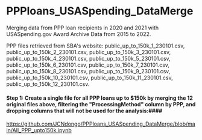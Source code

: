 # PPPloans_USASpending_DataMerge
Merging data from PPP loan recipients in 2020 and 2021 with USASpending.gov Award Archive Data from 2015 to 2022. 

PPP files retrieved from SBA's website:
public_up_to_150k_1_230101.csv,
public_up_to_150k_2_230101.csv,
public_up_to_150k_3_230101.csv,
public_up_to_150k_4_230101.csv,
public_up_to_150k_5_230101.csv,
public_up_to_150k_6_230101.csv,
public_up_to_150k_7_230101.csv,
public_up_to_150k_8_230101.csv,
public_up_to_150k_9_230101.csv,
public_up_to_150k_10_230101.csv,
public_up_to_150k_11_230101.csv,
public_up_to_150k_12_230101.csv.
#### Step 1: Create a single file for all PPP loans up to $150k by merging the 12 original files above, filtering the "ProcessingMethod" column by PPP, and dropping columns that will not be used for the analysis:#### 
https://github.com/JCNdongo/PPPloans_USASpending_DataMerge/blob/main/All_PPP_upto150k.ipynb 
